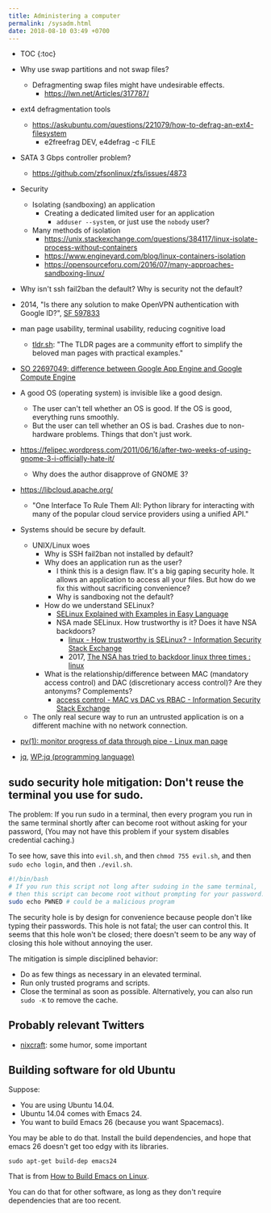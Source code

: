 ```yaml
---
title: Administering a computer
permalink: /sysadm.html
date: 2018-08-10 03:49 +0700
---
```


- TOC
{:toc}

- Why use swap partitions and not swap files?
    - Defragmenting swap files might have undesirable effects.
        - https://lwn.net/Articles/317787/
- ext4 defragmentation tools
    - https://askubuntu.com/questions/221079/how-to-defrag-an-ext4-filesystem
        - e2freefrag DEV, e4defrag -c FILE
- SATA 3 Gbps controller problem?
    - https://github.com/zfsonlinux/zfs/issues/4873
- Security
    - Isolating (sandboxing) an application
        - Creating a dedicated limited user for an application
            - `adduser --system`, or just use the `nobody` user?
    - Many methods of isolation
        - https://unix.stackexchange.com/questions/384117/linux-isolate-process-without-containers
        - https://www.engineyard.com/blog/linux-containers-isolation
        - https://opensourceforu.com/2016/07/many-approaches-sandboxing-linux/
- Why isn't ssh fail2ban the default?
Why is security not the default?
- 2014, "Is there any solution to make OpenVPN authentication with Google ID?", [SF 597833](https://serverfault.com/questions/597833/is-there-any-solution-to-make-openvpn-authentication-with-google-id)
- man page usability, terminal usability, reducing cognitive load
    - [tldr.sh](https://tldr.sh/): "The TLDR pages are a community effort to simplify the beloved man pages with practical examples."
- [SO 22697049: difference between Google App Engine and Google Compute Engine](https://stackoverflow.com/questions/22697049/what-is-the-difference-between-google-app-engine-and-google-compute-engine)
- A good OS (operating system) is invisible like a good design.
    - The user can't tell whether an OS is good.
    If the OS is good, everything runs smoothly.
    - But the user can tell whether an OS is bad.
    Crashes due to non-hardware problems.
    Things that don't just work.
- https://felipec.wordpress.com/2011/06/16/after-two-weeks-of-using-gnome-3-i-officially-hate-it/
    - Why does the author disapprove of GNOME 3?
- https://libcloud.apache.org/
    - "One Interface To Rule Them All: Python library for interacting with many of the popular cloud service providers using a unified API."
- Systems should be secure by default.
    - UNIX/Linux woes
        - Why is SSH fail2ban not installed by default?
        - Why does an application run as the user?
            - I think this is a design flaw.
            It's a big gaping security hole.
            It allows an application to access all your files.
            But how do we fix this without sacrificing convenience?
            - Why is sandboxing not the default?
        - How do we understand SELinux?
            - [SELinux Explained with Examples in Easy Language](https://www.computernetworkingnotes.com/rhce-study-guide/selinux-explained-with-examples-in-easy-language.html)
            - NSA made SELinux. How trustworthy is it? Does it have NSA backdoors?
                - [linux - How trustworthy is SELinux? - Information Security Stack Exchange](https://security.stackexchange.com/questions/42383/how-trustworthy-is-selinux)
                - 2017, [The NSA has tried to backdoor linux three times : linux](https://www.reddit.com/r/linux/comments/54in5s/the_nsa_has_tried_to_backdoor_linux_three_times/)
        - What is the relationship/difference between MAC (mandatory access control) and DAC (discretionary access control)?
        Are they antonyms? Complements?
            - [access control - MAC vs DAC vs RBAC - Information Security Stack Exchange](https://security.stackexchange.com/questions/63518/mac-vs-dac-vs-rbac)
    - The only real secure way to run an untrusted application is on a different machine with no network connection.
- [pv(1): monitor progress of data through pipe - Linux man page](https://linux.die.net/man/1/pv)
- [jq](https://stedolan.github.io/jq/), [WP:jq (programming language)](https://en.wikipedia.org/wiki/Jq_(programming_language))

## sudo security hole mitigation: Don't reuse the terminal you use for sudo.

The problem:
If you run sudo in a terminal,
then every program you run in the same terminal shortly after can become root without asking for your password,
(You may not have this problem if your system disables credential caching.)

To see how, save this into `evil.sh`, and then `chmod 755 evil.sh`, and then `sudo echo login`, and then `./evil.sh`.

```bash
#!/bin/bash
# If you run this script not long after sudoing in the same terminal,
# then this script can become root without prompting for your password.
sudo echo PWNED # could be a malicious program
```

The security hole is by design for convenience because people don't like typing their passwords.
This hole is not fatal; the user can control this.
It seems that this hole won't be closed;
there doesn't seem to be any way of closing this hole without annoying the user.

The mitigation is simple disciplined behavior:

- Do as few things as necessary in an elevated terminal.
- Run only trusted programs and scripts.
- Close the terminal as soon as possible.
Alternatively, you can also run `sudo -K` to remove the cache.

## Probably relevant Twitters

- [nixcraft](https://twitter.com/nixcraft): some humor, some important

## Building software for old Ubuntu

Suppose:

- You are using Ubuntu 14.04.
- Ubuntu 14.04 comes with Emacs 24.
- You want to build Emacs 26 (because you want Spacemacs).

You may be able to do that.
Install the build dependencies, and hope that emacs 26 doesn't get too edgy with its libraries.

```
sudo apt-get build-dep emacs24
```

That is from [How to Build Emacs on Linux](http://ergoemacs.org/emacs/building_emacs_on_linux.html).

You can do that for other software, as long as they don't require dependencies that are too recent.
